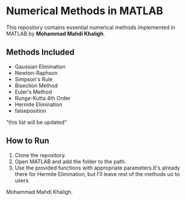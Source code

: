 # Numerical Methods in MATLAB
This repository contains essential numerical methods implemented in MATLAB by **Mohammad Mahdi Khaligh**.

## Methods Included
- Gaussian Elimination
- Newton-Raphson
- Simpson's Rule
- Bisection Method
- Euler's Method
- Runge-Kutta 4th Order
- Hermite Elimination
- falseposition
  
"this list will be updated"

## How to Run
1. Clone the repository.
2. Open MATLAB and add the folder to the path.
3. Use the provided functions with appropriate parameters.It's already there for Hermite Elimination, but I'll leave rest of the methods uo to users


Mohammad Mahdi Khaligh.
